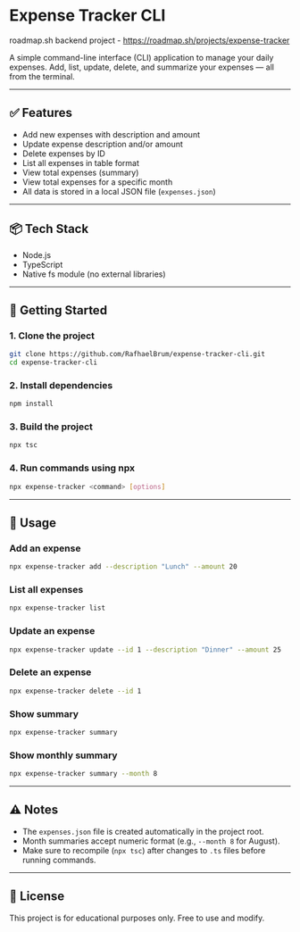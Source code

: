 # Expense Tracker CLI

roadmap.sh backend project - https://roadmap.sh/projects/expense-tracker

A simple command-line interface (CLI) application to manage your daily expenses. Add, list, update, delete, and summarize your expenses — all from the terminal.

---

## ✅ Features

- Add new expenses with description and amount
- Update expense description and/or amount
- Delete expenses by ID
- List all expenses in table format
- View total expenses (summary)
- View total expenses for a specific month
- All data is stored in a local JSON file (`expenses.json`)

---

## 📦 Tech Stack

- Node.js
- TypeScript
- Native fs module (no external libraries)

---

## 🚀 Getting Started

### 1. Clone the project

```bash
git clone https://github.com/RafhaelBrum/expense-tracker-cli.git
cd expense-tracker-cli
```

### 2. Install dependencies

```bash
npm install
```

### 3. Build the project

```bash
npx tsc
```

### 4. Run commands using npx

```bash
npx expense-tracker <command> [options]
```

---

## 📘 Usage

### Add an expense

```bash
npx expense-tracker add --description "Lunch" --amount 20
```

### List all expenses

```bash
npx expense-tracker list
```

### Update an expense

```bash
npx expense-tracker update --id 1 --description "Dinner" --amount 25
```

### Delete an expense

```bash
npx expense-tracker delete --id 1
```

### Show summary

```bash
npx expense-tracker summary
```

### Show monthly summary

```bash
npx expense-tracker summary --month 8
```

---

## ⚠️ Notes

- The `expenses.json` file is created automatically in the project root.
- Month summaries accept numeric format (e.g., `--month 8` for August).
- Make sure to recompile (`npx tsc`) after changes to `.ts` files before running commands.

---

## 📄 License

This project is for educational purposes only. Free to use and modify.
